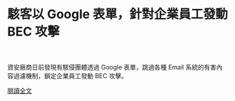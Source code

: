 # 駭客以 Google 表單，針對企業員工發動 BEC 攻擊

<!--more-->
<!--28-->
<br><br/>
資安廠商日前發現有駭侵團體透過 Google 表單，跳過各種 Email 系統的有害內容過濾機制，鎖定企業員工發動 BEC 攻擊。

[閱讀全文](https://www.twcert.org.tw/tw/cp-104-4346-cdf6c-1.html)
